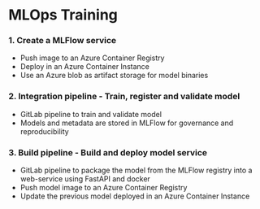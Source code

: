 # MLOps Training

### 1. Create a MLFlow service
- Push image to an Azure Container Registry
- Deploy in an Azure Container Instance
- Use an Azure blob as artifact storage for model binaries

### 2. Integration pipeline - Train, register and validate model
- GitLab pipeline to train and validate model
- Models and metadata are stored in MLFlow for governance and reproducibility

### 3. Build pipeline - Build and deploy model service
- GitLab pipeline to package the model from the MLFlow registry into a web-service using FastAPI and docker
- Push model image to an Azure Container Registry
- Update the previous model deployed in an Azure Container Instance

